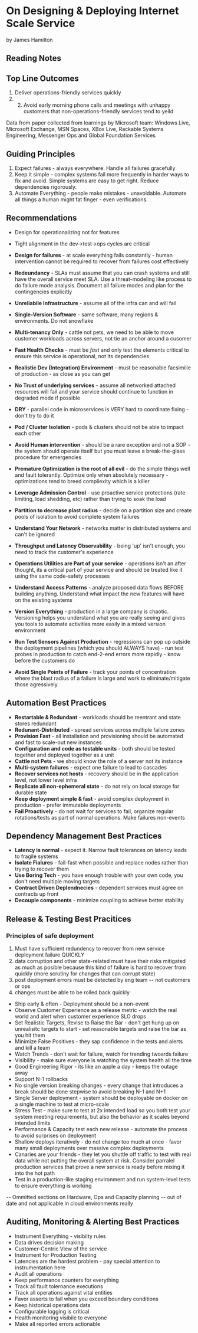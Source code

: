 # On Designing & Deploying Internet Scale Service 
by James Hamilton
## Reading Notes

## Top Line Outcomes
1. Deliver operations-friendly services quickly
2. 2. Avoid early morning phone calls and meetings with unhappy customers that non-operations-friendly services tend to yeild

Data from paper collected from learnings by Microsoft team: Windows Live, Microsoft Exchange, MSN Spaces, XBox Live, Rackable Systems Engineering, Messenger Ops and Global Foundation Services

## Guiding Principles
1. Expect failures - always everywhere. Handle all failures gracefully
2. Keep it simple - complex systems fail more frequently in harder ways to fix and avoid. Simple systems are easy to get right. Reduce dependencies rigorously.
3. Automate Everything - people make mistakes - unavoidable. Automate all things a human might fat finger - even verifications.

## Recommendations
* Design for operationalizing not for features 
* Tight alignment in the dev->test->ops cycles are critical

* **Design for failures** - at scale everything fails constantly - human intervention cannot be required to recover from failures cost effectively 
* **Redeundancy** - SLAs must assume that you can crash systems and still have the overall service meet SLA. Use a threat-modeling like process to do failure mode analysis. Document all failure modes and plan for the contingencies explicitly
* **Unreliabile Infrastructure** - assume all of the infra can and will fail
* **Single-Version Software** - same software, many regions & environments. Do not snowflake
* **Multi-tenancy Only** - cattle not pets, we need to be able to move customer workloads across servers, not tie an anchor around a cusomer
* **Fast Health Checks** - must be *fast* and only test the elements critical to ensure this service is operational, not its dependencies 
* **Realistic Dev (Integration) Environment** - must be reasonable facsimilie of production - as close as you can get
* **No Trust of underlying services** - assume all networked attached resources will fail and your service should continue to function in degraded mode if possible
* **DRY** - parallel code in microservices is VERY hard to coordinate fixing - don't try to do it
* **Pod / Cluster Isolation** - pods & clusters should not be able to impact each other 
* **Avoid Human intervention** - should be a rare exception and not a SOP - the system should operate itself but you must leave a break-the-glass procedure for emergencies
* **Premature Optimization is the root of all evil** - do the simple things well and fault tolerantly. Optimize only when absolutely necessary - optimizations tend to breed compliexity which is a killer
* **Leverage Admission Control** - use proactive service protections (rate limiting, load shedding, etc) rather than trying to soak the load
* **Partition to decrease plast radius** - decide on a partition size and create pools of isolation to avoid complete system failures
* **Understand Your Network** - networks matter in distributed systems and can't be ignored
* **Throughput and Latency Observability** - being 'up' isn't enough, you need to track the customer's experience 
* **Operations Utilities are Part of your service** - operations isn't an after thought, its a critical part of your service and should be treated like it using the same code-safety processes
* **Understand Access Patterns** - analyze proposed data flows BEFORE building anything. Understand what impact the new features will have on the existing systems
* **Version Everything** - production in a large company is chaotic. Versioning helps you understand what you are really seeing and gives you tools to automate activities more easily in a mixed version environment
* **Run Test Sensors Against Production** - regressions can pop up outside the deployment pipelines (which you should ALWAYS have) - run test probes in production to catch end-2-end errors more rapidly - know before the customers do
* **Avoid Single Points of Failure** - track your points of concentration where the blast radius of a failure is large and work to eliminate/mitigate those agressively

## Automation Best Practices
* **Restartable & Redundant** - workloads should be reentrant and state stores redundant 
* **Redunant-Distributed** - spread services across multiple failure zones
* **Provision Fast** - all installation and provisioning should be automated and fast to scale-out new instances
* **Configuration and code as testable units** - both should be tested together and deployed together as a unit
* **Cattle not Pets** - we should know the role of a server not its instance
* **Multi-system failures** - expect one failure to lead to cascades
* **Recover services not hosts** - recovery should be in the application level, not lower level infra 
* **Replicate all non-ephemeral state** - do not rely on local storage for durable state
* **Keep deployment simple & fast** - avoid complex deployment in production - prefer immutable deployments
* **Fail Proactively** - do not wait for services to fail, organize regular rotations/tests as part of normal operations. Make failures non-events

## Dependency Management Best Practices
* **Latency is normal** - expect it. Narrow fault tolerances on latency leads to fragile systems
* **Isolate Fialures** - fail-fast when possible and replace nodes rather than trying to recover them
* **Use Boring Tech** - you have enough trouble with your own code, you don't need multiple moving targets
* **Contract Driven Deplendnecies** - dependent services must agree on contracts up front
* **Decouple components** - minimize coupling to achieve better stability

## Release & Testing Best Pracitices
### Principles of safe deployment
1. Must have sufficient redundency to recover from new service deployment failure QUICKLY
2. data corruption and other state-related must have their risks mitigated as much as posible because this kind of failure is hard to recover from quickly (more scrutiny for changes that can corrupt state)
3. post deployment errors must be detected by eng team -- not customers or ops
4. changes must be able to be rolled back quickly 

* Ship early & often - Deployment should be a non-event
* Observe Customer Experience as a release metric - watch the real world and alert when customer experience SLO drops
* Set Realistic Targets, Revise to Raise the Bar - don't get hung up on unrealisitc targets to start - set reasonable targets and raise the bar as you hit them
* Minimize False Positives - they sap confidence in the tests and alerts and kill a team
* Watch Trends - don't wait for failure, watch for trending twoards failure 
* Visibility - make sure everyone is watching the system health all the time
* Good Engineering Rigor - its like an apple a day - keeps the outage away
* Support N-1 rollbacks
* No single version breaking changes - every change that introduces a break should be done stepwise to avoid breaking N-1 and N+1
* Single Server deployment - system should be deployable on docker on a single machine to test at micro-scale
* Stress Test - make sure to test at 2x intended load so you both test your system meeting requirements, but also the behavior as it scales beyond intended limits
* Performance & Capacity test each new release - automate the process to avoid surprises on deployment
* Shallow deploys iteratively - do not change too much at once - favor many small deployments over massive complex deployments
* Canaries are your friends - they let you shuttle off traffic to test with real data while not putting the overall system at risk. Consider parralel production services that prove a new service is ready before mixing it into the hot path
* Test in a production-like staging environment and run system-level tests to ensure everything is working

-- Ommitted sections on Hardware, Ops and Capacity planning -- out of date and not applicable in cloud environments really 

## Auditing, Monitoring & Alerting Best Practices
* Instrument Everything - visibilty rules
* Data drives decision making
* Customer-Centric View of the service
* Instrument for Production Testing
* Latencies are the hardest problem - pay special attention to instrumentation here
* Audit all operations
* Keep performance counters for everything
* Track all fault tolernance executions
* Track all operations against vital entities
* Favor asserts to fail when you exceed boundary conditions
* Keep historical operations data
* Configurable logging is critical
* Health monitoring visibile to everyone
* Make all reported errors actionable








 
